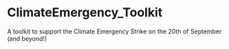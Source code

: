 # ClimateEmergency_Toolkit
A toolkit to support the Climate Emergency Strike on the 20th of September (and beyond!)
